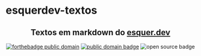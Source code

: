 # esquerdev-textos
<h2 align="center">Textos em markdown do <a href="https://esquer.dev">esquer.dev</a></h2>

<p align="center">
    <a href="https://github.com/yyyyyyyan/esquerdev-textos/blob/master/LICENSE.md"><img alt="forthebadge public domain" src="https://forthebadge.com/images/badges/cc-0.svg"></a>
    <a href="https://creativecommons.org/publicdomain/zero/1.0/deed.pt_BR"><img alt="public domain badge" src="https://licensebuttons.net/p/mark/1.0/88x31.png"></a>
    <img alt="open source badge" src="https://badges.frapsoft.com/os/v3/open-source.svg?v=103">

</p>


